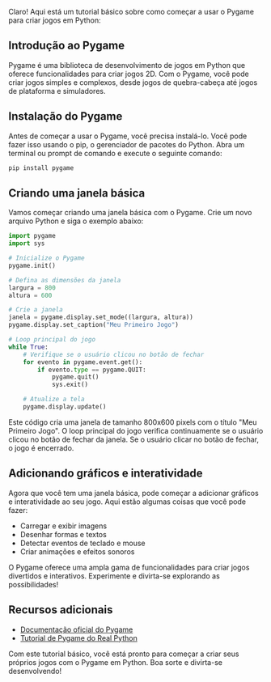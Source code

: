 Claro! Aqui está um tutorial básico sobre como começar a usar o Pygame para criar jogos em Python:

## Introdução ao Pygame

Pygame é uma biblioteca de desenvolvimento de jogos em Python que oferece funcionalidades para criar jogos 2D. Com o Pygame, você pode criar jogos simples e complexos, desde jogos de quebra-cabeça até jogos de plataforma e simuladores.

## Instalação do Pygame

Antes de começar a usar o Pygame, você precisa instalá-lo. Você pode fazer isso usando o pip, o gerenciador de pacotes do Python. Abra um terminal ou prompt de comando e execute o seguinte comando:
```bash
pip install pygame
```

## Criando uma janela básica

Vamos começar criando uma janela básica com o Pygame. Crie um novo arquivo Python e siga o exemplo abaixo:

```python
import pygame
import sys

# Inicialize o Pygame
pygame.init()

# Defina as dimensões da janela
largura = 800
altura = 600

# Crie a janela
janela = pygame.display.set_mode((largura, altura))
pygame.display.set_caption("Meu Primeiro Jogo")

# Loop principal do jogo
while True:
    # Verifique se o usuário clicou no botão de fechar
    for evento in pygame.event.get():
        if evento.type == pygame.QUIT:
            pygame.quit()
            sys.exit()

    # Atualize a tela
    pygame.display.update()
```

Este código cria uma janela de tamanho 800x600 pixels com o título "Meu Primeiro Jogo". O loop principal do jogo verifica continuamente se o usuário clicou no botão de fechar da janela. Se o usuário clicar no botão de fechar, o jogo é encerrado.

## Adicionando gráficos e interatividade

Agora que você tem uma janela básica, pode começar a adicionar gráficos e interatividade ao seu jogo. Aqui estão algumas coisas que você pode fazer:

- Carregar e exibir imagens
- Desenhar formas e textos
- Detectar eventos de teclado e mouse
- Criar animações e efeitos sonoros

O Pygame oferece uma ampla gama de funcionalidades para criar jogos divertidos e interativos. Experimente e divirta-se explorando as possibilidades!

## Recursos adicionais

- [Documentação oficial do Pygame](https://www.pygame.org/docs/)
- [Tutorial de Pygame do Real Python](https://realpython.com/pygame-a-primer/)

Com este tutorial básico, você está pronto para começar a criar seus próprios jogos com o Pygame em Python. Boa sorte e divirta-se desenvolvendo!